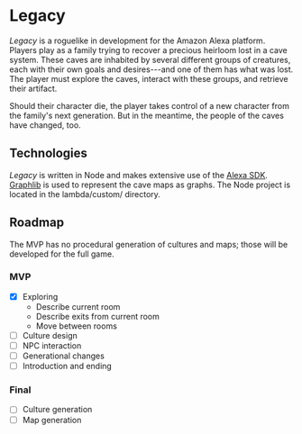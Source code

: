 # Legacy

_Legacy_ is a roguelike in development for the Amazon Alexa platform. Players play as a family trying to recover a precious heirloom lost in a cave system. These caves are inhabited by several different groups of creatures, each with their own goals and desires---and one of them has what was lost. The player must explore the caves, interact with these groups, and retrieve their artifact.

Should their character die, the player takes control of a new character from the family's next generation. But in the meantime, the people of the caves have changed, too.

## Technologies

_Legacy_ is written in Node and makes extensive use of the [Alexa SDK](https://github.com/alexa/alexa-skills-kit-sdk-for-nodejs). [Graphlib](https://github.com/dagrejs/graphlib) is used to represent the cave maps as graphs. The Node project is located in the lambda/custom/ directory.

## Roadmap

The MVP has no procedural generation of cultures and maps; those will be developed for the full game.

### MVP

* [x] Exploring
  * Describe current room
  * Describe exits from current room
  * Move between rooms
* [ ] Culture design
* [ ] NPC interaction
* [ ] Generational changes
* [ ] Introduction and ending

### Final

* [ ] Culture generation
* [ ] Map generation
